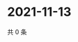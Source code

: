# 2021-11-13

共 0 条

<!-- BEGIN WEIBO -->
<!-- 最后更新时间 Sat Nov 13 2021 17:13:42 GMT+0800 (China Standard Time) -->

<!-- END WEIBO -->
